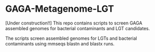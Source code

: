 # GAGA-Metagenome-LGT

[Under construction!!]
This repo contains scripts to screen GAGA assembled genomes for bacterial contaminants and LGT candidates.

The scripts screen assembled genomes for LGTs and bacterial contaminants using mmseqs blastn and blastx runs.
